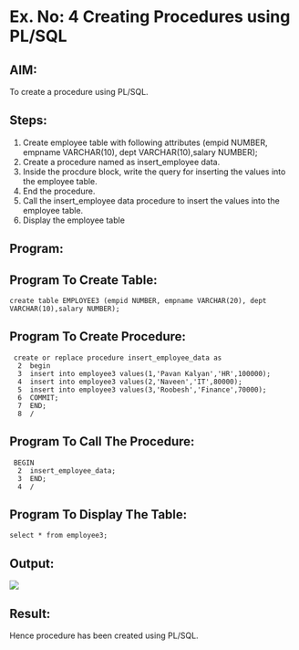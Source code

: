 # Ex. No: 4 Creating Procedures using PL/SQL

## AIM: 
To create a procedure using PL/SQL.

## Steps:
1. Create employee table with following attributes (empid NUMBER, empname VARCHAR(10), dept VARCHAR(10),salary NUMBER);
2. Create a procedure named as insert_employee data.
3. Inside the procdure block, write the query for inserting the values into the employee table.
4. End the procedure.
5. Call the insert_employee data procedure to insert the values into the employee table.
6. Display the employee table

## Program:

## Program To Create Table:
```
create table EMPLOYEE3 (empid NUMBER, empname VARCHAR(20), dept VARCHAR(10),salary NUMBER);
```
## Program To Create Procedure:
```
 create or replace procedure insert_employee_data as
  2  begin
  3  insert into employee3 values(1,'Pavan Kalyan','HR',100000);
  4  insert into employee3 values(2,'Naveen','IT',80000);
  5  insert into employee3 values(3,'Roobesh','Finance',70000);
  6  COMMIT;
  7  END;
  8  /
```
## Program To Call The Procedure:
```
 BEGIN
  2  insert_employee_data;
  3  END;
  4  /
```
## Program To Display The Table:
```
select * from employee3;
```
## Output:
![](Ex1.12.png)
## Result:
  Hence procedure has been created using PL/SQL.
